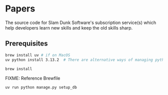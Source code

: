 # Papers

The source code for Slam Dunk Software's subscription service(s) which help developers learn new skills and keep the old skills sharp.

## Prerequisites
```sh
brew install uv # if on MacOS
uv python install 3.13.2  # There are alternative ways of managing python versions -- see here https://docs.astral.sh/uv/guides/install-python/

brew install 
```
FIXME: Reference Brewfile


```sh
uv run python manage.py setup_db
```
